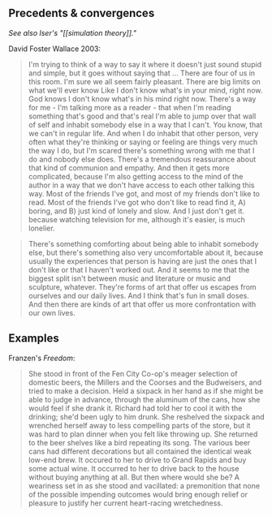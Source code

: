 ## Precedents & convergences

_See also Iser's "[[simulation theory]]."_

David Foster Wallace 2003:

> I'm trying to think of a way to say it where it doesn't just sound stupid and simple, but it goes without saying that ... There are four of us in this room. I'm sure we all seem fairly pleasant. There are big limits on what we'll ever know Like I don't know what's in your mind, right now. God knows I don't know what's in his mind right now. There's a way for me - I'm talking more as a reader - that when I'm reading something that's good and that's real I'm able to jump over that wall of self and inhabit somebody else in a way that I can't. You know, that we can't in regular life. And when I do inhabit that other person, very often what they're thinking or saying or feeling are things very much the way I do, but I'm scared there's something wrong with me that I do and nobody else does. There's a tremendous reassurance about that kind of communion and empathy. And then it gets more complicated, because I'm also getting access to the mind of the author in a way that we don't have access to each other talking this way. Most of the friends I've got, and most of my friends don't like to read. Most of the friends I've got who don't like to read find it, A) boring, and B) just kind of lonely and slow. And I just don't get it. because watching television for me, although it's easier, is much lonelier.

> There's something comforting about being able to inhabit somebody else, but there's something also very uncomfortable about it, because usually the experiences that person is having are just the ones that I don't like or that I haven't worked out. And it seems to me that the biggest split isn't between music and literature or music and sculpture, whatever. They're forms of art that offer us escapes from ourselves and our daily lives. And I think that's fun in small doses. And then there are kinds of art that offer us more confrontation with our own lives.

## Examples

Franzen's _Freedom_:

> She stood in front of the Fen City Co-op's meager selection of domestic beers, the Millers and the Coorses and the Budweisers, and tried to make a decision. Held a sixpack in her hand as if she might be able to judge in advance, through the aluminum of the cans, how she would feel if she drank it. Richard had told her to cool it with the drinking; she'd been ugly to him drunk. She reshelved the sixpack and wrenched herself away to less compelling parts of the store, but it was hard to plan dinner when you felt like throwing up. She returned to the beer shelves like a bird repeating its song. The various beer cans had different decorations but all contained the identical weak low-end brew. It occured to her to drive to Grand Rapids and buy some actual wine. It occurred to her to drive back to the house without buying anything at all. But then where would she be? A weariness set in as she stood and vacillated: a premonition that none of the possible impending outcomes would bring enough relief or pleasure to justify her current heart-racing wretchedness.